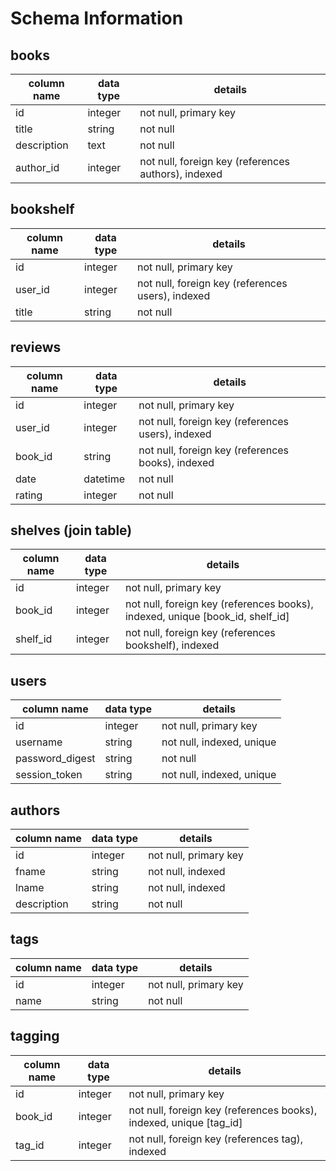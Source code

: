 # Schema Information

## books
column name | data type | details
------------|-----------|-----------------------
id          | integer   | not null, primary key
title       | string    | not null
description | text      | not null
author_id   | integer   | not null, foreign key (references authors), indexed

## bookshelf
column name | data type | details
------------|-----------|-----------------------
id          | integer   | not null, primary key
user_id     | integer   | not null, foreign key (references users), indexed
title       | string    | not null

## reviews
column name | data type | details
------------|-----------|-----------------------
id          | integer   | not null, primary key
user_id     | integer   | not null, foreign key (references users), indexed
book_id     | string    | not null, foreign key (references books), indexed
date        | datetime  | not null
rating      | integer   | not null


## shelves (join table)
column name | data type | details
------------|-----------|-----------------------
id          | integer   | not null, primary key
book_id     | integer   | not null, foreign key (references books), indexed, unique [book_id, shelf_id]
shelf_id    | integer   | not null, foreign key (references bookshelf), indexed

## users
column name     | data type | details
----------------|-----------|-----------------------
id              | integer   | not null, primary key
username        | string    | not null, indexed, unique
password_digest | string    | not null
session_token   | string    | not null, indexed, unique

## authors
column name     | data type | details
----------------|-----------|-----------------------
id              | integer   | not null, primary key
fname           | string    | not null, indexed
lname           | string    | not null, indexed
description     | string    | not null

## tags
column name | data type | details
------------|-----------|-----------------------
id          | integer   | not null, primary key
name        | string    | not null

## tagging
column name | data type | details
------------|-----------|-----------------------
id          | integer   | not null, primary key
book_id     | integer   | not null, foreign key (references books), indexed, unique [tag_id]
tag_id      | integer   | not null, foreign key (references tag), indexed
